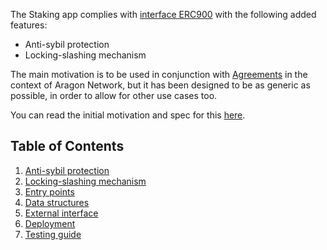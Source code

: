 The Staking app complies with [interface ERC900](https://eips.ethereum.org/EIPS/eip-900) with the following added features:

- Anti-sybil protection
- Locking-slashing mechanism

The main motivation is to be used in conjunction with [Agreements](https://github.com/aragon/aragon-apps/tree/master/apps/agreement) in the context of Aragon Network, but it has been designed to be as generic as possible, in order to allow for other use cases too.

You can read the initial motivation and spec for this [here](https://forum.aragon.org/t/staking-locks-spec-v2/217).

## Table of Contents

1. [Anti-sybil protection](./1-anti-sybil)
2. [Locking-slashing mechanism](./2-locking-slashing)
3. [Entry points](./3-entry-points)
4. [Data structures](./4-data-structures)
5. [External interface](./5-external-interface)
6. [Deployment](./6-deployment)
7. [Testing guide](./7-testing-guide)

